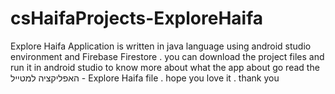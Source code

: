 # csHaifaProjects-ExploreHaifa
Explore Haifa Application is written in java language using android studio environment and Firebase Firestore .
you can download the project files and run it in android studio 
to know more about what the app about go read the האפליקציה למטייל - Explore Haifa file .
hope you love it .
thank you 
